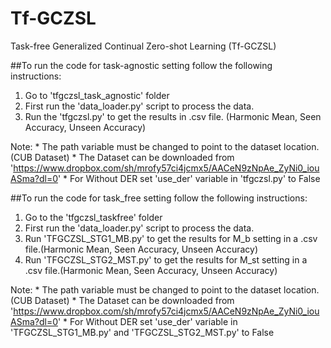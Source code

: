 # Tf-GCZSL
Task-free Generalized Continual Zero-shot Learning (Tf-GCZSL) 

##To run the code for task-agnostic setting follow the following instructions:

1) Go to 'tfgczsl_task_agnostic' folder
2) First run the 'data_loader.py' script to process the data. 
3) Run the 'tfgczsl.py' to get the results in .csv file. (Harmonic Mean, Seen Accuracy, Unseen Accuracy) 

Note: * The path variable must be changed to point to the dataset location. (CUB Dataset)
      * The Dataset can be downloaded from 'https://www.dropbox.com/sh/mrofy57ci4jcmx5/AACeN9zNpAe_ZyNi0_iouASma?dl=0' 
      * For Without DER set 'use_der' variable in 'tfgczsl.py' to False 


##To run the code for task_free setting follow the following instructions:

1) Go to the 'tfgczsl_taskfree' folder
2) First run the 'data_loader.py' script to process the data.
3) Run 'TFGCZSL_STG1_MB.py' to get the results for M_b setting in a .csv file.(Harmonic Mean, Seen Accuracy, Unseen Accuracy)
4) Run 'TFGCZSL_STG2_MST.py' to get the results for M_st setting in a .csv file.(Harmonic Mean, Seen Accuracy, Unseen Accuracy)

Note: * The path variable must be changed to point to the dataset location. (CUB Dataset)
      * The Dataset can be downloaded from 'https://www.dropbox.com/sh/mrofy57ci4jcmx5/AACeN9zNpAe_ZyNi0_iouASma?dl=0'
      * For Without DER set 'use_der' variable in 'TFGCZSL_STG1_MB.py' and 'TFGCZSL_STG2_MST.py' to False 


